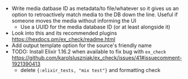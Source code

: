 - Write media datbase ID as metadata/to file/whatever so it gives us an option to retroactively match media to the DB down the line. Useful if someone moves the media without informing the UI
  - Use a UUID for the media database ID (or at least alongside it)
- Look into this and its recommended plugins https://hexdocs.pm/ex_check/readme.html
- Add output template option for the source's friendly name
- TODO: Install Elixir 1.16.2 when available to fix bug with `ex_check` https://github.com/karolsluszniak/ex_check/issues/41#issuecomment-1921390413
  - delete `{:elixir_tests, "mix test"}` and formatting check
